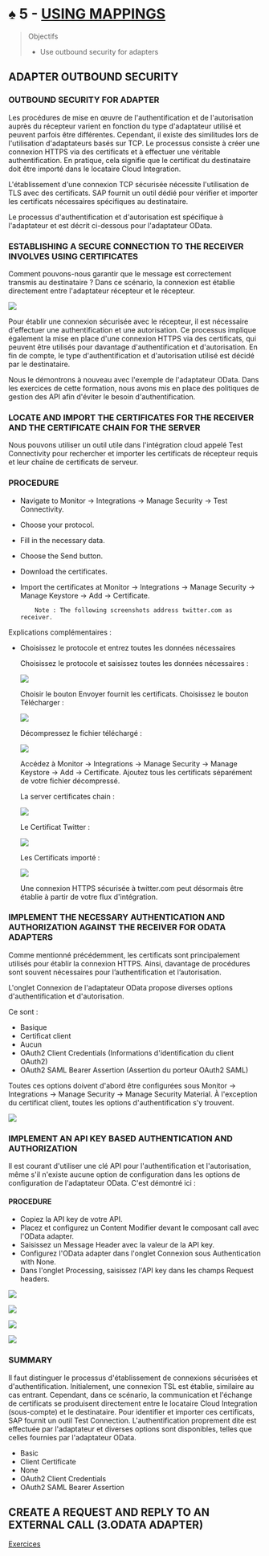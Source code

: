 # ♠ 5 - [USING MAPPINGS](https://learning.sap.com/learning-journeys/developing-with-sap-integration-suite/using-adapters_f42fdb69-df78-4faf-bfd3-0a7b8c8beebd)

> Objectifs
>
> - Use outbound security for adapters

## ADAPTER OUTBOUND SECURITY

### OUTBOUND SECURITY FOR ADAPTER

Les procédures de mise en œuvre de l'authentification et de l'autorisation auprès du récepteur varient en fonction du type d'adaptateur utilisé et peuvent parfois être différentes. Cependant, il existe des similitudes lors de l'utilisation d'adaptateurs basés sur TCP. Le processus consiste à créer une connexion HTTPS via des certificats et à effectuer une véritable authentification. En pratique, cela signifie que le certificat du destinataire doit être importé dans le locataire Cloud Integration.

L'établissement d'une connexion TCP sécurisée nécessite l'utilisation de TLS avec des certificats. SAP fournit un outil dédié pour vérifier et importer les certificats nécessaires spécifiques au destinataire.

Le processus d'authentification et d'autorisation est spécifique à l'adaptateur et est décrit ci-dessous pour l'adaptateur OData.

### ESTABLISHING A SECURE CONNECTION TO THE RECEIVER INVOLVES USING CERTIFICATES

Comment pouvons-nous garantir que le message est correctement transmis au destinataire ? Dans ce scénario, la connexion est établie directement entre l'adaptateur récepteur et le récepteur.

![](./RESSOURCES/CLD900_20_U5L5_001_scr.png)

Pour établir une connexion sécurisée avec le récepteur, il est nécessaire d'effectuer une authentification et une autorisation. Ce processus implique également la mise en place d'une connexion HTTPS via des certificats, qui peuvent être utilisés pour davantage d'authentification et d'autorisation. En fin de compte, le type d'authentification et d'autorisation utilisé est décidé par le destinataire.

Nous le démontrons à nouveau avec l'exemple de l'adaptateur OData. Dans les exercices de cette formation, nous avons mis en place des politiques de gestion des API afin d'éviter le besoin d'authentification.

### LOCATE AND IMPORT THE CERTIFICATES FOR THE RECEIVER AND THE CERTIFICATE CHAIN FOR THE SERVER

Nous pouvons utiliser un outil utile dans l'intégration cloud appelé Test Connectivity pour rechercher et importer les certificats de récepteur requis et leur chaîne de certificats de serveur.

### PROCEDURE

- Navigate to Monitor → Integrations → Manage Security → Test Connectivity.

- Choose your protocol.

- Fill in the necessary data.

- Choose the Send button.

- Download the certificates.

- Import the certificates at Monitor → Integrations → Manage Security → Manage Keystore → Add → Certificate.

          Note : The following screenshots address twitter.com as receiver.

Explications complémentaires :

- Choisissez le protocole et entrez toutes les données nécessaires

  Choisissez le protocole et saisissez toutes les données nécessaires :

  ![](./RESSOURCES/CLD900_20_U5L5_002_scr.png)

  Choisir le bouton Envoyer fournit les certificats. Choisissez le bouton Télécharger :

  ![](./RESSOURCES/CLD900_20_U5L5_003_scr.png)

  Décompressez le fichier téléchargé :

  ![](./RESSOURCES/CLD900_20_U5L5_004_scr.png)

  Accédez à Monitor → Integrations → Manage Security → Manage Keystore → Add → Certificate. Ajoutez tous les certificats séparément de votre fichier décompressé.

  La server certificates chain :

  ![](./RESSOURCES/CLD900_20_U5L5_005_scr.png)

  Le Certificat Twitter :

  ![](./RESSOURCES/CLD900_20_U5L5_006_scr.png)

  Les Certificats importé :

  ![](./RESSOURCES/CLD900_20_U5L5_007_scr.png)

  Une connexion HTTPS sécurisée à twitter.com peut désormais être établie à partir de votre flux d'intégration.

### IMPLEMENT THE NECESSARY AUTHENTICATION AND AUTHORIZATION AGAINST THE RECEIVER FOR ODATA ADAPTERS

Comme mentionné précédemment, les certificats sont principalement utilisés pour établir la connexion HTTPS. Ainsi, davantage de procédures sont souvent nécessaires pour l’authentification et l’autorisation.

L'onglet Connexion de l'adaptateur OData propose diverses options d'authentification et d'autorisation.

Ce sont :

- Basique
- Certificat client
- Aucun
- OAuth2 Client Credentials (Informations d'identification du client OAuth2)
- OAuth2 SAML Bearer Assertion (Assertion du porteur OAuth2 SAML)

Toutes ces options doivent d'abord être configurées sous Monitor → Integrations → Manage Security → Manage Security Material. À l'exception du certificat client, toutes les options d'authentification s'y trouvent.

![](./RESSOURCES/CLD900_20_U5L5_008_scr.png)

### IMPLEMENT AN API KEY BASED AUTHENTICATION AND AUTHORIZATION

Il est courant d'utiliser une clé API pour l'authentification et l'autorisation, même s'il n'existe aucune option de configuration dans les options de configuration de l'adaptateur OData. C'est démontré ici :

#### PROCEDURE

- Copiez la API key de votre API.
- Placez et configurez un Content Modifier devant le composant call avec l'OData adapter.
- Saisissez un Message Header avec la valeur de la API key.
- Configurez l'OData adapter dans l'onglet Connexion sous Authentication with None.
- Dans l'onglet Processing, saisissez l'API key dans les champs Request headers.

![](./RESSOURCES/CLD900_20_U5L5_009_scr.png)

![](./RESSOURCES/CLD900_20_U5L5_010_scr.png)

![](./RESSOURCES/CLD900_20_U5L5_011_scr.png)

![](./RESSOURCES/CLD900_20_U5L5_012_scr.png)

### SUMMARY

Il faut distinguer le processus d'établissement de connexions sécurisées et d'authentification. Initialement, une connexion TSL est établie, similaire au cas entrant. Cependant, dans ce scénario, la communication et l'échange de certificats se produisent directement entre le locataire Cloud Integration (sous-compte) et le destinataire. Pour identifier et importer ces certificats, SAP fournit un outil Test Connection. L'authentification proprement dite est effectuée par l'adaptateur et diverses options sont disponibles, telles que celles fournies par l'adaptateur OData.

- Basic
- Client Certificate
- None
- OAuth2 Client Credentials
- OAuth2 SAML Bearer Assertion

## CREATE A REQUEST AND REPLY TO AN EXTERNAL CALL (3.ODATA ADAPTER)

[Exercices](https://learning.sap.com/learning-journeys/developing-with-sap-integration-suite/using-adapter-outbound-security_be3c7874-f31a-4413-9c9f-29382d4a4494)
